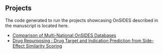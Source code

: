## Projects

The code generated to run the projects showcasing OnSIDES described in the manuscript is located here. 

- [Comparison of Multi-National OnSIDES Databases](./overview_figure/)
- [Drug Repurposing : Drug Target and Indication Prediction from Side-Effect Similarity Scoring](./drug_target_indication_prediction/)
